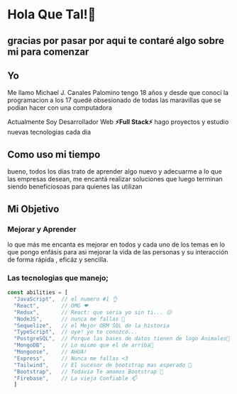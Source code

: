 # Hola Que Tal!👋
## gracias por pasar por aqui te contaré algo sobre mi para comenzar

## Yo
Me llamo Michael J. Canales Palomino tengo 18 años y desde que conocí la programacion a los 17 
quedé obsesionado de todas las maravillas que se podian hacer con una computadora

Actualmente Soy Desarrollador Web __⚡Full Stack⚡__ hago proyectos y estudio nuevas tecnologias cada dia

## Como uso mi tiempo
bueno, todos los dias trato de aprender algo nuevo y adecuarme a lo que las empresas desean,
me encantá realizar soluciones que luego terminan siendo beneficiosoas para quienes las utilizan

## Mi Objetivo
### Mejorar y Aprender
lo que más me encanta es mejorar en todos y cada uno de los temas en lo que pongo enfásis
para asi mejorar la vida de las personas y su interacción de forma rápida , eficáz y sencilla.


### Las tecnologias que manejo;

```JavaScript
const abilities = [
  "JavaScript",  // el numero #1 👌
  "React",       // OMG ❤
  "Redux",       // React: que seria yo sin ti... 😖
  "NodeJS",      // nunca me fallas 🌱
  "Sequelize",   // el Mejor ORM SQL de la historia
  "TypeScript",  // oye! yo te conozco...
  "PostgreSQL",  // Porque las bases de datos tienen de logo Animales🤔
  "MongoDB",     // Lo mismo que el de arriba🤔
  "Mongoose",    // AHUA!
  "Express",     // Nunca me fallas <3
  "Tailwind",    // El sucesor de bootstrap mas esperado 👯
  "Bootstrap",   // Todavia Te amamos Bootstrap 🔭
  "Firebase",    // La vieja Confiable 📫
  ]
```



<!--
**Miiichael6/Miiichael6** is a ✨ _special_ ✨ repository because its `README.md` (this file) appears on your GitHub profile.

Here are some ideas to get you started:

- 🔭 I’m currently working on ...
- 🌱 I’m currently learning ...
- 👯 I’m looking to collaborate on ...
- 🤔 I’m looking for help with ...
- 💬 Ask me about ...
- 📫 How to reach me: ...
- 😄 Pronouns: ...
- ⚡ Fun fact: ...
-->
